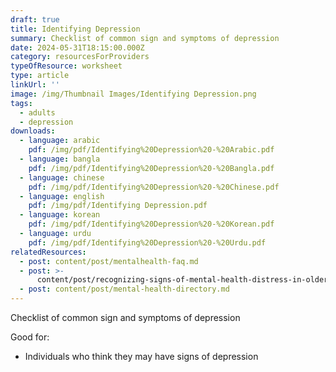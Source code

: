 ```yaml
---
draft: true
title: Identifying Depression
summary: Checklist of common sign and symptoms of depression
date: 2024-05-31T18:15:00.000Z
category: resourcesForProviders
typeOfResource: worksheet
type: article
linkUrl: ''
image: /img/Thumbnail Images/Identifying Depression.png
tags:
  - adults
  - depression
downloads:
  - language: arabic
    pdf: /img/pdf/Identifying%20Depression%20-%20Arabic.pdf
  - language: bangla
    pdf: /img/pdf/Identifying%20Depression%20-%20Bangla.pdf
  - language: chinese
    pdf: /img/pdf/Identifying%20Depression%20-%20Chinese.pdf
  - language: english
    pdf: /img/pdf/Identifying Depression.pdf
  - language: korean
    pdf: /img/pdf/Identifying%20Depression%20-%20Korean.pdf
  - language: urdu
    pdf: /img/pdf/Identifying%20Depression%20-%20Urdu.pdf
relatedResources:
  - post: content/post/mentalhealth-faq.md
  - post: >-
      content/post/recognizing-signs-of-mental-health-distress-in-older-adults.md
  - post: content/post/mental-health-directory.md
---
```


Checklist of common sign and symptoms of depression

Good for:

* Individuals who think they may have signs of depression
